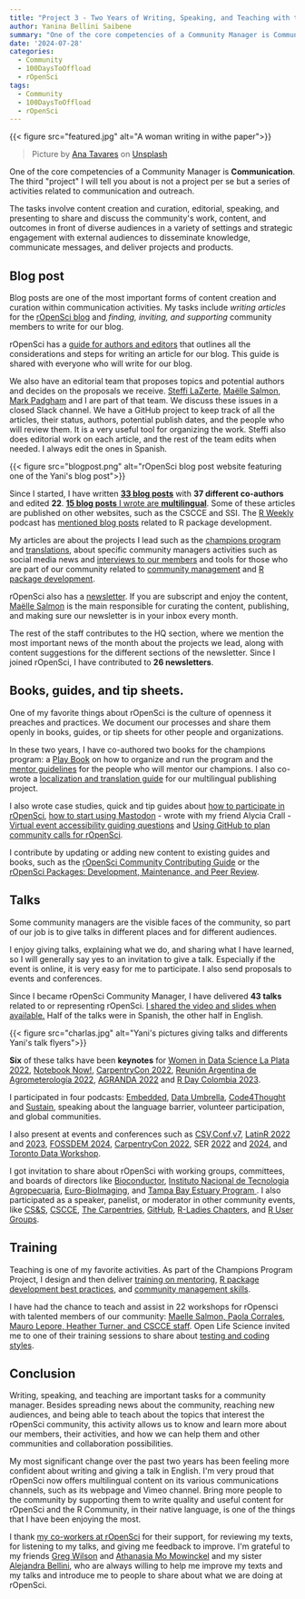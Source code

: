 ```yaml
---
title: "Project 3 - Two Years of Writing, Speaking, and Teaching with the rOpenSci Community"
author: Yanina Bellini Saibene
summary: "One of the core competencies of a Community Manager is Communication. The third 'project' I will tell you about is not a project per se but a series of activities related to communication and outreach." 
date: '2024-07-28'
categories:
  - Community
  - 100DaysToOffload
  - rOpenSci
tags:
  - Community
  - 100DaysToOffload
  - rOpenSci
---
```


{{< figure src="featured.jpg" alt="A woman writing in withe paper">}}

> Picture by <a href="https://unsplash.com/es/@ana_tavares?utm_content=creditCopyText&utm_medium=referral&utm_source=unsplash">Ana Tavares</a> on <a href="https://unsplash.com/es/fotos/mujer-escribiendo-en-papel-blanco-VDwINWBdX0Y?utm_content=creditCopyText&utm_medium=referral&utm_source=unsplash">Unsplash</a>
  

One of the core competencies of a Community Manager is **Communication**. The third "project" I will tell you about is not a project per se but a series of activities related to communication and outreach. 

The tasks involve content creation and curation, editorial, speaking, and presenting to share and discuss the community's work, content, and outcomes in front of diverse audiences in a variety of settings and strategic engagement with external audiences to disseminate knowledge, communicate messages, and deliver projects and products.

## Blog post

Blog posts are one of the most important forms of content creation and curation within communication activities. My tasks include *writing articles* for the [rOpenSci blog](https://ropensci.org/blog/) and *finding, inviting, and supporting* community members to write for our blog.

rOpenSci has a [guide for authors and editors](https://blogguide.ropensci.org/) that outlines all the considerations and steps for writing an article for our blog. This guide is shared with everyone who will write for our blog.

We also have an editorial team that proposes topics and potential authors and decides on the proposals we receive. [Steffi LaZerte](https://ropensci.org/author/steffi-lazerte/), [Maëlle Salmon](https://ropensci.org/author/ma%C3%ABlle-salmon/), [Mark Padgham](https://ropensci.org/author/mark-padgham/) and I are part of that team. We discuss these issues in a closed Slack channel. We have a GitHub project to keep track of all the articles, their status, authors, potential publish dates, and the people who will review them. It is a very useful tool for organizing the work. Steffi also does editorial work on each article, and the rest of the team edits when needed. I always edit the ones in Spanish.

{{< figure src="blogpost.png" alt="rOpenSci blog post website featuring one of the Yani's blog post">}}

Since I started, I have written [**33 blog posts**](https://ropensci.org/author/yanina-bellini-saibene/) with **37 different co-authors** and edited **22**. [**15 blog posts** I wrote are **multilingual**](https://ropensci.org/es/author/yanina-bellini-saibene/). Some of these articles are published on other websites, such as the CSCCE and SSI. The [R Weekly](https://podcastindex.social/@rpodcast/112088010359984654) podcast has [mentioned blog posts](https://podcastindex.social/@rpodcast/112009437310096805) related to R package development.

My articles are about the projects I lead such as the [champions program](https://ropensci.org/tags/champions-program/) and [translations](https://ropensci.org/tags/multilingual>), about specific community managers activities such as social media news and [interviews to our members](/blog/2024-06-30-ropensci-2years-r-universe-en/) and tools for those who are part of our community related to [community management](https://ropensci.org/tags/community-manager-tools/) and [R package development](https://ropensci.org/tags/package-development/).

rOpenSci also has a [newsletter](https://ropensci.org/tags/newsletter/). If you are subscript and enjoy the content, [Maëlle Salmon](https://ropensci.org/author/ma%C3%ABlle-salmon/) is the main responsible for curating the content, publishing, and making sure our newsletter is in your inbox every month.

The rest of the staff contributes to the HQ section, where we mention the most important news of the month about the projects we lead, along with content suggestions for the different sections of the newsletter. Since I joined rOpenSci, I have contributed to **26 newsletters**.


## Books, guides, and tip sheets.

One of my favorite things about rOpenSci is the culture of openness it preaches and practices. We document our processes and share them openly in books, guides, or tip sheets for other people and organizations.

In these two years, I have co-authored two books for the champions program: a [Play Book](https://ropenscilabs.github.io/champions-program-playbook/) on how to organize and run the program and the [mentor guidelines](https://ropensci-org.github.io/champions-mentor-guidelines/) for the people who will mentor our champions.  I also co-wrote a [localization and translation guide](https://translationguide.ropensci.org/) for our multilingual publishing project.

I also wrote case studies, quick and tip guides about [how to participate in rOpenSci](https://ropensci.org/blog/2022/09/13/contributing-ropensci/), [how to start using Mastodon](<https://zenodo.org/records/10019853>) - wrote with my friend Alycia Crall - [Virtual event accessibility guiding questions](https://zenodo.org/records/8043909) and [Using GitHub to plan community calls for rOpenSci](https://zenodo.org/records/12117430).

I contribute by updating or adding new content to existing guides and books, such as the [rOpenSci Community Contributing Guide](https://contributing.ropensci.org/) or the [rOpenSci Packages: Development, Maintenance, and Peer Review](https://devguide.ropensci.org/).

## Talks

Some community managers are the visible faces of the community, so part of our job is to give talks in different places and for different audiences.

I enjoy giving talks, explaining what we do, and sharing what I have learned, so I will generally say yes to an invitation to give a talk. Especially if the event is online, it is very easy for me to participate. I also send proposals to events and conferences. 

Since I became rOpenSci Community Manager, I have delivered **43 talks** related to or representing rOpenSci. [I shared the video and slides when available.](/talk/) Half of the talks were in Spanish, the other half in English.

{{< figure src="charlas.jpg" alt="Yani's pictures giving talks and differents Yani's talk flyers">}}

**Six** of these talks have been **keynotes** for [Women in Data Science La Plata 2022](/talk/2022_wisd_la_plata/), [Notebook Now!](/talk/2022_notebooksnow_agu/), [CarpentryCon 2022](), [Reunión Argentina de Agrometerología 2022](/talk/2022_keynote_rada/), [AGRANDA 2022](/talk/2022_agranda/) and [R Day Colombia 2023](/talk/2023_rday_colombia/).

I participated in four podcasts: [Embedded](/talk/2023_embedded_podcast/), [Data Umbrella](/talk/2023_dataumbrella/), [Code4Thought](/talk/2024_code_4_thought_podcast/) and [Sustain](/talk/2024_sustain_podcast/), speaking about the language barrier, volunteer participation, and global communities. 

I also present at events and conferences such as [CSV,Conf,v7](/talk/2023_csv_conf/), [LatinR 2022](/talk/2022_latinr_teachandgetpaid/) and [2023](/talk/2023_latinr_ropensci/), [FOSSDEM 2024](/talk/2024_devroom/), [CarpentryCon 2022](/talk/2022_lightning_talk_carpentrycon/), SER [2022](/talk/2022_ser_brasil/) and [2024](/talk/2024_ser_brasil/), and [Toronto Data Workshop](/talk/2023_torontoworkshopreproducibility/).

I got invitation to share about rOpenSci with working groups, committees, and boards of directors like [Bioconductor](/talk/2023_bioconductor/), [Instituto Nacional de Tecnologia Agropecuaria](/talk/2022_ropensci_pae_inta/), [Euro-BioImaging](/talk/2023_eurobioimaging/), and [Tampa Bay Estuary Program ](/talk/2023_tbep/). I also participated as a speaker, panelist, or moderator in other community events, like [CS&S](/talk/2022_css/), [CSCCE](/talk/2022_cscce_cc_nov/), [The Carpentries](/talk/2023-10-30-thecarpentries25/), [GitHub](/talk/2022_octogatos/), [R-Ladies Chapters](/talk/2023_r-ladiesmexico/), and [R User Groups](/talk/2022_ropensci_champion_abuja/).

## Training

Teaching is one of my favorite activities. As part of the Champions Program Project, I design and then deliver [training on mentoring](https://ropensci-training.github.io/ropensci-mentors/), [R package development best practices](https://paocorrales.github.io/git-developing-software-together/), and [community management skills](https://osschampionsprogram.netlify.app/#/title-slide).

I have had the chance to teach and assist in 22 workshops for rOpensci with talented members of our community: [Maelle Salmon, Paola Corrales, Mauro Lepore, Heather Turner, and CSCCE staff](/blog/2023/08/04/champions-program-training/). Open Life Science invited me to one of their training sessions to share about [testing and coding styles](/talk/2023_ols/). 


## Conclusion

Writing, speaking, and teaching are important tasks for a community manager. Besides spreading news about the community, reaching new audiences, and being able to teach about the topics that interest the rOpenSci community, this activity allows us to know and learn more about our members, their activities, and how we can help them and other communities and collaboration possibilities.

My most significant change over the past two years has been feeling more confident about writing and giving a talk in English. I'm very proud that rOpenSci now offers multilingual content on its various communications channels, such as its webpage and Vimeo channel. Bring more people to the community by supporting them to write quality and useful content for rOpenSci and the R Community, in their native language, is one of the things that I have been enjoying the most.

I thank [my co-workers at rOpenSci](https://ropensci.org/about/#team) for their support, for reviewing my texts, for listening to my talks, and giving me feedback to improve. I'm grateful to my friends [Greg Wilson](https://third-bit.com) and [Athanasia Mo Mowinckel](https://drmowinckels.io) and my sister [Alejandra Bellini](https://www.instagram.com/alejandrabellini/), who are always willing to help me improve my texts and my talks and introduce me to people to share about what we are doing at rOpenSci.